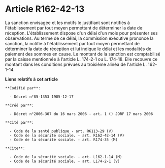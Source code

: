 # Article R162-42-13

La sanction envisagée et les motifs le justifiant sont notifiés à l'établissement par tout moyen permettant de déterminer la
date de réception. L'établissement dispose d'un délai d'un mois pour présenter ses observations. Au terme de ce délai, la
commission exécutive prononce la sanction, la notifie à l'établissement par tout moyen permettant de déterminer la date de
réception et lui indique le délai et les modalités de paiement des sommes en cause. Le montant de la sanction est
comptabilisé par la caisse mentionnée à l'article L. 174-2-1 ou L. 174-18. Elle recouvre ce montant dans les conditions
prévues au troisième alinéa de l'article L. 162-1-14.

**Liens relatifs à cet article**

	**Codifié par**:

	  - Décret n°85-1353 1985-12-17

	**Créé par**:

	  - Décret n°2006-307 du 16 mars 2006 - art. 1 () JORF 17 mars 2006

	**Cité par**:

	  - Code de la santé publique - art. R6113-29 (V)
	  - Code de la sécurité sociale. - art. R162-42-14 (V)
	  - Code de la sécurité sociale. - art. R174-35 (M)

	**Cite**:

	  - Code de la sécurité sociale. - art. L162-1-14 (M)
	  - Code de la sécurité sociale. - art. L174-2-1 (V)
